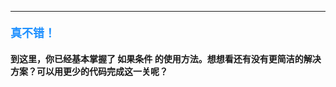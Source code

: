 ----------

#### <font color=#1E90FF size=4>**真不错！**</font>



#### 到这里，你已经基本掌握了 **如果条件** 的使用方法。想想看还有没有更简洁的解决方案？可以用更少的代码完成这一关呢？